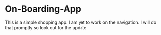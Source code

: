 # On-Boarding-App
This is a simple shopping app. I am yet to work on the navigation. I will do that promptly so look out for the update
